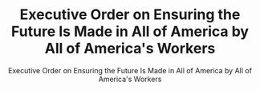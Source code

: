 ---
layout: resources-landing
title: "Executive Order on Ensuring the Future Is Made in All of America by All of America's Workers"
subtitle: "Executive Order on Ensuring the Future Is Made in All of America by All of America's Workers"
external_link: https://www.whitehouse.gov/briefing-room/presidential-actions/2021/01/25/executive-order-on-ensuring-the-future-is-made-in-all-of-america-by-all-of-americas-workers/
filters: federal-financial-assistance coffa uniform-guidance-2-cfr-200 executive-order external 2021
fiscal_year: 2021
---